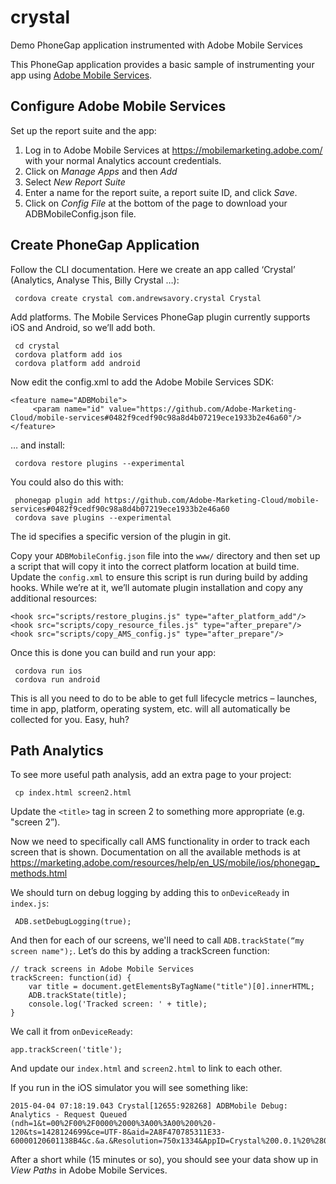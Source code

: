 # crystal
Demo PhoneGap application instrumented with Adobe Mobile Services

This PhoneGap application provides a basic sample of instrumenting your app using [Adobe Mobile Services](https://marketing.adobe.com/developer/get-started/mobile/c-measuring-mobile-applications).

## Configure Adobe Mobile Services

Set up the report suite and the app:

1. Log in to Adobe Mobile Services at https://mobilemarketing.adobe.com/ with your normal Analytics account credentials.
1. Click on _Manage Apps_ and then _Add_
1. Select _New Report Suite_
1. Enter a name for the report suite, a report suite ID, and click _Save_.
1. Click on _Config File_ at the bottom of the page to download your ADBMobileConfig.json file.

## Create PhoneGap Application

Follow the CLI documentation. Here we create an app called ‘Crystal’ (Analytics, Analyse This, Billy Crystal …):

     cordova create crystal com.andrewsavory.crystal Crystal

Add platforms. The Mobile Services PhoneGap plugin currently supports iOS and Android, so we’ll add both.

     cd crystal
     cordova platform add ios
     cordova platform add android

Now edit the config.xml to add the Adobe Mobile Services SDK:

	<feature name="ADBMobile">
	     <param name="id" value="https://github.com/Adobe-Marketing-Cloud/mobile-services#0482f9cedf90c98a8d4b07219ece1933b2e46a60"/>
	</feature>

… and install:

     cordova restore plugins --experimental

You could also do this with:

     phonegap plugin add https://github.com/Adobe-Marketing-Cloud/mobile-services#0482f9cedf90c98a8d4b07219ece1933b2e46a60
     cordova save plugins --experimental

The id specifies a specific version of the plugin in git.

Copy your `ADBMobileConfig.json` file into the `www/` directory and then set up a script that will copy it into the correct platform location at build time. Update the `config.xml` to ensure this script is run during build by adding hooks. While we’re at it, we’ll automate plugin installation and copy any additional resources:

	<hook src="scripts/restore_plugins.js" type="after_platform_add"/>
	<hook src="scripts/copy_resource_files.js" type="after_prepare"/>
	<hook src="scripts/copy_AMS_config.js" type="after_prepare"/>

Once this is done you can build and run your app:

     cordova run ios
     cordova run android

This is all you need to do to be able to get full lifecycle metrics – launches, time in app, platform, operating system, etc. will all automatically be collected for you. Easy, huh?

## Path Analytics

To see more useful path analysis, add an extra page to your project:

     cp index.html screen2.html

Update the `<title>` tag in screen 2 to something more appropriate (e.g. "screen 2”).

Now we need to specifically call AMS functionality in order to track each screen that is shown. Documentation on all the available methods is at https://marketing.adobe.com/resources/help/en_US/mobile/ios/phonegap_methods.html

We should turn on debug logging by adding this to `onDeviceReady` in `index.js`:

     ADB.setDebugLogging(true);

And then for each of our screens, we'll need to call `ADB.trackState(“my screen name");`. Let’s do this by adding a trackScreen function:

    // track screens in Adobe Mobile Services
    trackScreen: function(id) {
        var title = document.getElementsByTagName("title")[0].innerHTML;
        ADB.trackState(title);
        console.log('Tracked screen: ' + title);
    }

We call it from `onDeviceReady`:

    app.trackScreen('title');

And update our `index.html` and `screen2.html` to link to each other.

If you run in the iOS simulator you will see something like:

	2015-04-04 07:18:19.043 Crystal[12655:928268] ADBMobile Debug: Analytics - Request Queued (ndh=1&t=00%2F00%2F0000%2000%3A00%3A00%200%20-120&ts=1428124699&ce=UTF-8&aid=2A8F470785311E33-60000120601138B4&c.&a.&Resolution=750x1334&AppID=Crystal%200.0.1%20%280.0.1%29&DeviceName=x86_64&OSVersion=iOS%208.2&CarrierName=%28null%29&.a&.c&pageName=Hello%20World)

After a short while (15 minutes or so), you should see your data show up in _View Paths_ in Adobe Mobile Services.